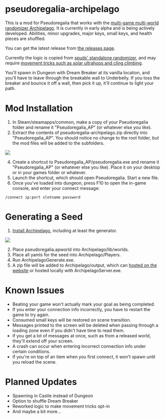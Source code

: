 # pseudoregalia-archipelago
This is a mod for Pseudoregalia that works with the [multi-game multi-world randomizer Archipelago](https://archipelago.gg/). It is currently in early alpha and is being actively developed. Abilities, minor upgrades, major keys, small keys, and health pieces are shuffled.

You can get the latest release from [the releases page](https://github.com/pseudoregalia-modding/pseudoregalia-archipelago/releases).

Currently the logic is copied from [spuds' standalone randomizer](https://github.com/pseudoregalia-modding/rando), and may require [movement tricks such as solar ultrahops and cling climbing](https://www.youtube.com/watch?v=kZJjYdh6huk).

You'll spawn in Dungeon with Dream Breaker at its vanilla location, and you'll have to leave through the breakable wall to Underbelly. If you toss the breaker and bounce it off a wall, then pick it up, it'll continue to light your path.


# Mod Installation
1. In Steam/steamapps/common, make a copy of your Pseudoregalia folder and rename it "Pseudoregalia_AP" (or whatever else you like).
2. Extract the contents of pseudoregalia-archipelago.zip directly into "Pseudoregalia_AP". You should notice no change to the root folder, but the mod files will be added to the subfolders.

![](https://i.imgur.com/SGPm9oq.jpg)

4. Create a shortcut to Pseudoregalia_AP/pseudoregalia.exe and rename it "Pseudoregalia_AP" (or whatever else you like). Place it on your desktop or in your games folder or whatever.
5. Launch the shortcut, which should open Pseudoregalia. Start a new file.
6. Once you've loaded into dungeon, press F10 to open the in-game console, and enter your connect message:

`/connect ip:port slotname password`


# Generating a Seed
1. [Install Archipelago](https://archipelago.gg/tutorial/Archipelago/setup/en), including at least the generator.

![](https://i.imgur.com/9IedtY4.jpg)

2. Place pseudoregalia.apworld into Archipelago/lib/worlds.
3. Place all yamls for the seed into Archipelago/Players.
4. Run ArchipelagoGenerate.exe.
5. A zip file will be added to Archipelago/output, which can [hosted on the website](https://archipelago.gg/uploads) or hosted locally with ArchipelagoServer.exe.

# Known Issues
- Beating your game won't actually mark your goal as being completed.
- If you enter your connection info incorrectly, you have to restart the game to try again.
- Consumed small keys will be restored on scene transition.
- Messages printed to the screen will be deleted when passing through a loading zone even if you didn't have time to read them.
- If you get a lot of messages at once, such as from a released world, they'll extend off your screen.
- A crash can occur when entering incorrect connection info under certain conditions.
- If you're on top of an item when you first connect, it won't spawn until you reload the scene.

# Planned Updates
- Spawning in Castle instead of Dungeon
- Option to shuffle Dream Breaker
- Reworked logic to make movement tricks opt-in
- And maybe a bit more...